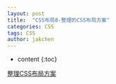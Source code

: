 ```yaml
---
layout: post
title:  "CSS布局8-整理的CSS布局方案"
categories: CSS
tags: CSS
author: jakchen
---
```

* content
{:toc}

[整理CSS布局方案](https://segmentfault.com/a/1190000010989110)